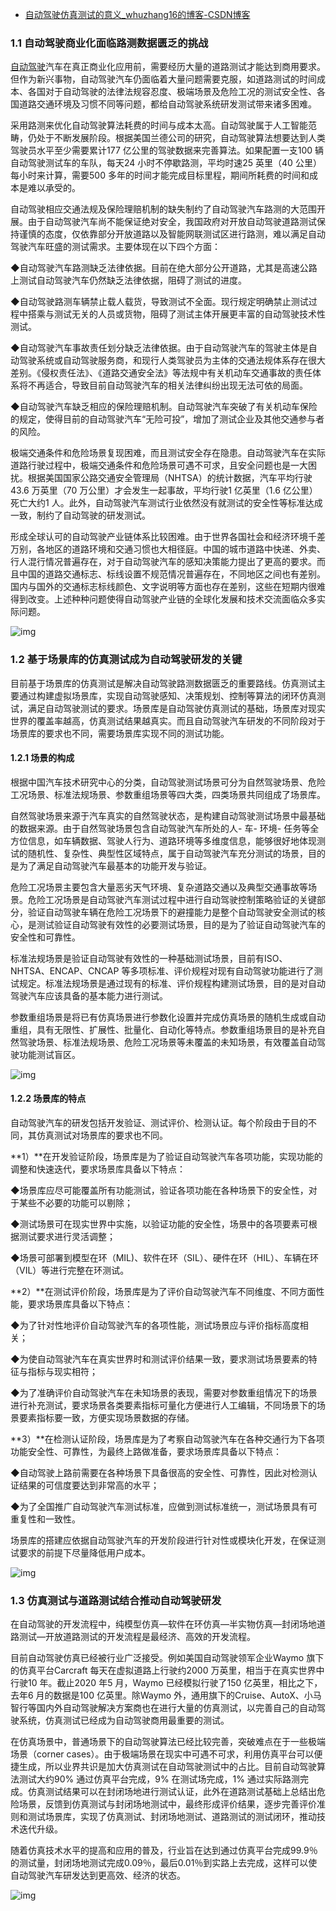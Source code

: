 - [自动驾驶仿真测试的意义_whuzhang16的博客-CSDN博客](https://blog.csdn.net/whuzhang16/article/details/111038603)

### **1.1 自动驾驶商业化面临路测数据匮乏的挑战**

[自动驾驶](https://so.csdn.net/so/search?q=自动驾驶&spm=1001.2101.3001.7020)汽车在真正商业化应用前，需要经历大量的道路测试才能达到商用要求。但作为新兴事物，自动驾驶汽车仍面临着大量问题需要克服，如道路测试的时间成本、各国对于自动驾驶的法律法规容忍度、极端场景及危险工况的测试安全性、各国道路交通环境及习惯不同等问题，都给自动驾驶系统研发测试带来诸多困难。

采用路测来优化自动驾驶算法耗费的时间与成本太高。自动驾驶属于人工智能范畴，仍处于不断发展阶段。根据美国兰德公司的研究，自动驾驶算法想要达到人类驾驶员水平至少需要累计177 亿公里的驾驶数据来完善算法。如果配置一支100 辆自动驾驶测试车的车队，每天24 小时不停歇路测，平均时速25 英里（40 公里）每小时来计算，需要500 多年的时间才能完成目标里程，期间所耗费的时间和成本是难以承受的。

自动驾驶相应交通法规及保险理赔机制的缺失制约了自动驾驶汽车路测的大范围开展。由于自动驾驶汽车尚不能保证绝对安全，我国政府对开放自动驾驶道路测试保持谨慎的态度，仅依靠部分开放道路以及智能网联测试区进行路测，难以满足自动驾驶汽车旺盛的测试需求。主要体现在以下四个方面：

◆自动驾驶汽车路测缺乏法律依据。目前在绝大部分公开道路，尤其是高速公路上测试自动驾驶汽车仍然缺乏法律依据，阻碍了测试的进度。

◆自动驾驶路测车辆禁止载人载货，导致测试不全面。现行规定明确禁止测试过程中搭乘与测试无关的人员或货物，阻碍了测试主体开展更丰富的自动驾驶技术性测试。

◆自动驾驶汽车事故责任划分缺乏法律依据。由于自动驾驶汽车的驾驶主体是自动驾驶系统或自动驾驶服务商，和现行人类驾驶员为主体的交通法规体系存在很大差别。《侵权责任法》、《道路交通安全法》等法规中有关机动车交通事故的责任体系将不再适合，导致目前自动驾驶汽车的相关法律纠纷出现无法可依的局面。

◆自动驾驶汽车缺乏相应的保险理赔机制。自动驾驶汽车突破了有关机动车保险的规定，使得目前的自动驾驶汽车“无险可投”，增加了测试企业及其他交通参与者的风险。

极端交通条件和危险场景复现困难，而且测试安全存在隐患。自动驾驶汽车在实际道路行驶过程中，极端交通条件和危险场景可遇不可求，且安全问题也是一大困扰。根据美国国家公路交通安全管理局（NHTSA）的统计数据，汽车平均行驶43.6 万英里（70 万公里）才会发生一起事故，平均行驶1 亿英里（1.6 亿公里）死亡大约1 人。此外，自动驾驶汽车测试行业依然没有就测试的安全性等标准达成一致，制约了自动驾驶的研发测试。

形成全球认可的自动驾驶产业链体系比较困难。由于世界各国社会和经济环境千差万别，各地区的道路环境和交通习惯也大相径庭。中国的城市道路中快递、外卖、行人混行情况普遍存在，对于自动驾驶汽车的感知决策能力提出了更高的要求。而且中国的道路交通标志、标线设置不规范情况普遍存在，不同地区之间也有差别。国内与国外的交通标志标线颜色、文字说明等方面也存在差别，这些在短期内很难得到改变。上述种种问题使得自动驾驶产业链的全球化发展和技术交流面临众多实际问题。

![img](https://img-blog.csdnimg.cn/20201211155034336.png?x-oss-process=image/watermark,type_ZmFuZ3poZW5naGVpdGk,shadow_10,text_aHR0cHM6Ly9ibG9nLmNzZG4ubmV0L3dodXpoYW5nMTY=,size_16,color_FFFFFF,t_70)

### **1.2 基于场景库的仿真测试成为自动驾驶研发的关键**

目前基于场景库的仿真测试是解决自动驾驶路测数据匮乏的重要路线。仿真测试主要通过构建虚拟场景库，实现自动驾驶感知、决策规划、控制等算法的闭环仿真测试，满足自动驾驶测试的要求。场景库是自动驾驶仿真测试的基础，场景库对现实世界的覆盖率越高，仿真测试结果越真实。而且自动驾驶汽车研发的不同阶段对于场景库的要求也不同，需要场景库实现不同的测试功能。

#### **1.2.1 场景的构成**

根据中国汽车技术研究中心的分类，自动驾驶测试场景可分为自然驾驶场景、危险工况场景、标准法规场景、参数重组场景等四大类，四类场景共同组成了场景库。

自然驾驶场景来源于汽车真实的自然驾驶状态，是构建自动驾驶测试场景中最基础的数据来源。由于自然驾驶场景包含自动驾驶汽车所处的人- 车- 环境- 任务等全方位信息，如车辆数据、驾驶人行为、道路环境等多维度信息，能够很好地体现测试的随机性、复杂性、典型性区域特点，属于自动驾驶汽车充分测试的场景，目的是为了满足自动驾驶汽车最基本的功能开发与验证。

危险工况场景主要包含大量恶劣天气环境、复杂道路交通以及典型交通事故等场景。危险工况场景是自动驾驶汽车测试过程中进行自动驾驶控制策略验证的关键部分，验证自动驾驶车辆在危险工况场景下的避撞能力是整个自动驾驶安全测试的核心，是测试验证自动驾驶有效性的必要测试场景，目的是为了验证自动驾驶汽车的安全性和可靠性。

标准法规场景是验证自动驾驶有效性的一种基础测试场景，目前有ISO、NHTSA、ENCAP、CNCAP 等多项标准、评价规程对现有自动驾驶功能进行了测试规定。标准法规场景是通过现有的标准、评价规程构建测试场景，目的是对自动驾驶汽车应该具备的基本能力进行测试。

参数重组场景是将已有仿真场景进行参数化设置并完成仿真场景的随机生成或自动重组，具有无限性、扩展性、批量化、自动化等特点。参数重组场景目的是补充自然驾驶场景、标准法规场景、危险工况场景等未覆盖的未知场景，有效覆盖自动驾驶功能测试盲区。

![img](https://img-blog.csdnimg.cn/20201211155157581.png?x-oss-process=image/watermark,type_ZmFuZ3poZW5naGVpdGk,shadow_10,text_aHR0cHM6Ly9ibG9nLmNzZG4ubmV0L3dodXpoYW5nMTY=,size_16,color_FFFFFF,t_70)

#### **1.2.2 场景库的特点**

自动驾驶汽车的研发包括开发验证、测试评价、检测认证。每个阶段由于目的不同，其仿真测试对场景库的要求也不同。

**1）**在开发验证阶段，场景库是为了验证自动驾驶汽车各项功能，实现功能的调整和快速迭代，要求场景库具备以下特点：

◆场景库应尽可能覆盖所有功能测试，验证各项功能在各种场景下的安全性，对于某些不必要的功能可以剔除；

◆测试场景可在现实世界中实施，以验证功能的安全性，场景中的各项要素可根据测试要求进行灵活调整；

◆场景可部署到模型在环（MIL)、软件在环（SIL）、硬件在环（HIL）、车辆在环（VIL）等进行完整在环测试。

**2）**在测试评价阶段，场景库是为了评价自动驾驶汽车不同维度、不同方面性能，要求场景库具备以下特点：

◆为了针对性地评价自动驾驶汽车的各项性能，测试场景应与评价指标高度相关；

◆为使自动驾驶汽车在真实世界时和测试评价结果一致，要求测试场景要素的特征与指标与现实相符；

◆为了准确评价自动驾驶汽车在未知场景的表现，需要对参数重组情况下的场景进行补充测试，要求场景各类要素指标可量化方便进行人工编辑，不同场景下的场景要素指标要一致，方便实现场景数据的存储。

**3）**在检测认证阶段，场景库是为了考察自动驾驶汽车在各种交通行为下各项功能安全性、可靠性，为最终上路做准备，要求场景库具备以下特点：

◆自动驾驶上路前需要在各种场景下具备很高的安全性、可靠性，因此对检测认证结果的可信度要达到非常高的水平；

◆为了全国推广自动驾驶汽车测试标准，应做到测试标准统一，测试场景具有可重复性和一致性。

场景库的搭建应依据自动驾驶汽车的开发阶段进行针对性或模块化开发，在保证测试要求的前提下尽量降低用户成本。

![img](https://img-blog.csdnimg.cn/20201211155229770.png?x-oss-process=image/watermark,type_ZmFuZ3poZW5naGVpdGk,shadow_10,text_aHR0cHM6Ly9ibG9nLmNzZG4ubmV0L3dodXpoYW5nMTY=,size_16,color_FFFFFF,t_70)

### **1.3 仿真测试与道路测试结合推动自动驾驶研发**

在自动驾驶的开发流程中，纯模型仿真—软件在环仿真—半实物仿真—封闭场地道路测试—开放道路测试的开发流程是最经济、高效的开发流程。

目前自动驾驶仿真已经被行业广泛接受。例如美国自动驾驶领军企业Waymo 旗下的仿真平台Carcraft 每天在虚拟道路上行驶约2000 万英里，相当于在真实世界中行驶10 年。截止2020 年5 月，Waymo 已经模拟行驶了150 亿英里，相比之下，去年6 月的数据是100 亿英里。除Waymo 外，通用旗下的Cruise、AutoX、小马智行等国内外自动驾驶解决方案商也在进行大量的仿真测试，以完善自己的自动驾驶系统，仿真测试已经成为自动驾驶商用最重要的测试。

在仿真场景中，普通场景下的自动驾驶算法已经比较完善，突破难点在于一些极端场景（corner cases）。由于极端场景在现实中可遇不可求，利用仿真平台可以便捷生成，所以业界共识是加大仿真测试在自动驾驶测试中的占比。目前自动驾驶算法测试大约90% 通过仿真平台完成，9% 在测试场完成，1% 通过实际路测完成。仿真测试结果可以在封闭场地进行测试认证，此外在道路测试基础上总结出危险场景，反馈到仿真测试与封闭场地测试中，最终形成评价结果，逐步完善评价准则和测试场景库，实现了仿真测试、封闭场地测试、道路测试的测试闭环，推动技术迭代升级。

随着仿真技术水平的提高和应用的普及，行业旨在达到通过仿真平台完成99.9％的测试量，封闭场地测试完成0.09％，最后0.01％到实路上去完成，这样可以使自动驾驶汽车研发达到更高效、经济的状态。

![img](https://img-blog.csdnimg.cn/20201211155301372.png?x-oss-process=image/watermark,type_ZmFuZ3poZW5naGVpdGk,shadow_10,text_aHR0cHM6Ly9ibG9nLmNzZG4ubmV0L3dodXpoYW5nMTY=,size_16,color_FFFFFF,t_70)